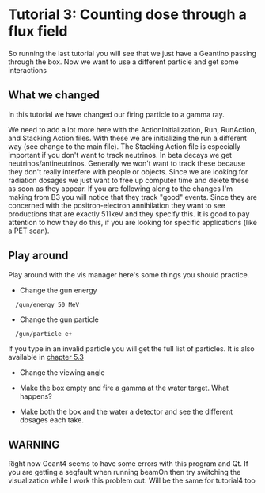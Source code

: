 # Tutorial 3: Counting dose through a flux field

So running the last tutorial you will see that we just have a Geantino passing through the box. Now we want to use a different particle and get some interactions

What we changed
-----------
In this tutorial we have changed our firing particle to a gamma ray.  

We need to add a lot more here with the ActionInitialization, Run, RunAction, and Stacking Action files. With these we are initializing the run a different way (see change to the main file). The Stacking Action file is especially important if you don't want to track neutrinos. In beta decays we get neutrinos/antineutrinos. Generally we won't want to track these because they don't really interfere with people or objects. Since we are looking for radiation dosages we just want to free up computer time and delete these as soon as they appear. If you are following along to the changes I'm making from B3 you will notice that they track "good" events. Since they are concerned with the positron-electron annihilation they want to see productions that are exactly 511keV and they specify this. It is good to pay attention to how they do this, if you are looking for specific applications (like a PET scan).

Play around
-------------
Play around with the vis manager here's some things you should practice.

- Change the gun energy
``` 
  /gun/energy 50 MeV
```
- Change the gun particle
```
  /gun/particle e+
```
If you type in an invalid particle you will get the full list of particles. 
It is also available in [chapter 5.3](http://geant4.cern.ch/G4UsersDocuments/UsersGuides/ForApplicationDeveloper/html/TrackingAndPhysics/particle.html)
- Change the viewing angle

- Make the box empty and fire a gamma at the water target. What happens? 

- Make both the box and the water a detector and see the different dosages each take.

WARNING
-----------
Right now Geant4 seems to have some errors with this program and Qt. If you are getting a segfault when running beamOn then try switching the visualization while I work this problem out. Will be the same for tutorial4 too
